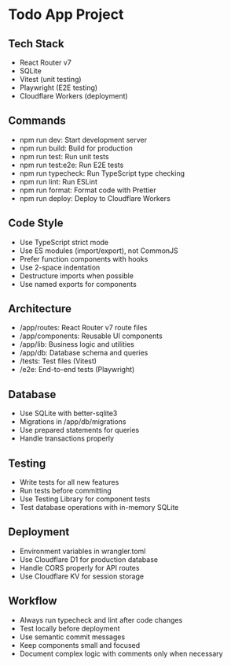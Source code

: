 # Todo App Project

## Tech Stack
- React Router v7
- SQLite
- Vitest (unit testing)
- Playwright (E2E testing)
- Cloudflare Workers (deployment)

## Commands
- npm run dev: Start development server
- npm run build: Build for production
- npm run test: Run unit tests
- npm run test:e2e: Run E2E tests
- npm run typecheck: Run TypeScript type checking
- npm run lint: Run ESLint
- npm run format: Format code with Prettier
- npm run deploy: Deploy to Cloudflare Workers

## Code Style
- Use TypeScript strict mode
- Use ES modules (import/export), not CommonJS
- Prefer function components with hooks
- Use 2-space indentation
- Destructure imports when possible
- Use named exports for components

## Architecture
- /app/routes: React Router v7 route files
- /app/components: Reusable UI components
- /app/lib: Business logic and utilities
- /app/db: Database schema and queries
- /tests: Test files (Vitest)
- /e2e: End-to-end tests (Playwright)

## Database
- Use SQLite with better-sqlite3
- Migrations in /app/db/migrations
- Use prepared statements for queries
- Handle transactions properly

## Testing
- Write tests for all new features
- Run tests before committing
- Use Testing Library for component tests
- Test database operations with in-memory SQLite

## Deployment
- Environment variables in wrangler.toml
- Use Cloudflare D1 for production database
- Handle CORS properly for API routes
- Use Cloudflare KV for session storage

## Workflow
- Always run typecheck and lint after code changes
- Test locally before deployment
- Use semantic commit messages
- Keep components small and focused
- Document complex logic with comments only when necessary